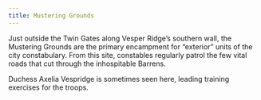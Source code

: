 ```yaml
---
title: Mustering Grounds
---
```


Just outside the Twin Gates along Vesper Ridge’s southern wall, the Mustering Grounds are the primary encampment for “exterior” units of the city constabulary. From this site, constables regularly patrol the few vital roads that cut through the inhospitable Barrens.

Duchess Axelia Vespridge is sometimes seen here, leading training exercises for the troops.